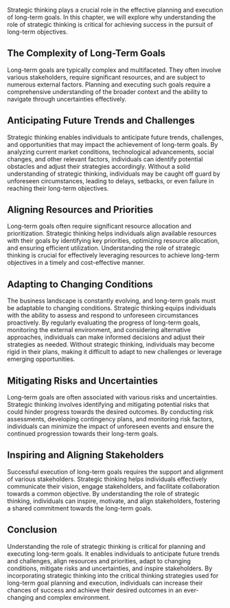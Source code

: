 
Strategic thinking plays a crucial role in the effective planning and execution of long-term goals. In this chapter, we will explore why understanding the role of strategic thinking is critical for achieving success in the pursuit of long-term objectives.

The Complexity of Long-Term Goals
---------------------------------

Long-term goals are typically complex and multifaceted. They often involve various stakeholders, require significant resources, and are subject to numerous external factors. Planning and executing such goals require a comprehensive understanding of the broader context and the ability to navigate through uncertainties effectively.

Anticipating Future Trends and Challenges
-----------------------------------------

Strategic thinking enables individuals to anticipate future trends, challenges, and opportunities that may impact the achievement of long-term goals. By analyzing current market conditions, technological advancements, social changes, and other relevant factors, individuals can identify potential obstacles and adjust their strategies accordingly. Without a solid understanding of strategic thinking, individuals may be caught off guard by unforeseen circumstances, leading to delays, setbacks, or even failure in reaching their long-term objectives.

Aligning Resources and Priorities
---------------------------------

Long-term goals often require significant resource allocation and prioritization. Strategic thinking helps individuals align available resources with their goals by identifying key priorities, optimizing resource allocation, and ensuring efficient utilization. Understanding the role of strategic thinking is crucial for effectively leveraging resources to achieve long-term objectives in a timely and cost-effective manner.

Adapting to Changing Conditions
-------------------------------

The business landscape is constantly evolving, and long-term goals must be adaptable to changing conditions. Strategic thinking equips individuals with the ability to assess and respond to unforeseen circumstances proactively. By regularly evaluating the progress of long-term goals, monitoring the external environment, and considering alternative approaches, individuals can make informed decisions and adjust their strategies as needed. Without strategic thinking, individuals may become rigid in their plans, making it difficult to adapt to new challenges or leverage emerging opportunities.

Mitigating Risks and Uncertainties
----------------------------------

Long-term goals are often associated with various risks and uncertainties. Strategic thinking involves identifying and mitigating potential risks that could hinder progress towards the desired outcomes. By conducting risk assessments, developing contingency plans, and monitoring risk factors, individuals can minimize the impact of unforeseen events and ensure the continued progression towards their long-term goals.

Inspiring and Aligning Stakeholders
-----------------------------------

Successful execution of long-term goals requires the support and alignment of various stakeholders. Strategic thinking helps individuals effectively communicate their vision, engage stakeholders, and facilitate collaboration towards a common objective. By understanding the role of strategic thinking, individuals can inspire, motivate, and align stakeholders, fostering a shared commitment towards the long-term goals.

Conclusion
----------

Understanding the role of strategic thinking is critical for planning and executing long-term goals. It enables individuals to anticipate future trends and challenges, align resources and priorities, adapt to changing conditions, mitigate risks and uncertainties, and inspire stakeholders. By incorporating strategic thinking into the critical thinking strategies used for long-term goal planning and execution, individuals can increase their chances of success and achieve their desired outcomes in an ever-changing and complex environment.
